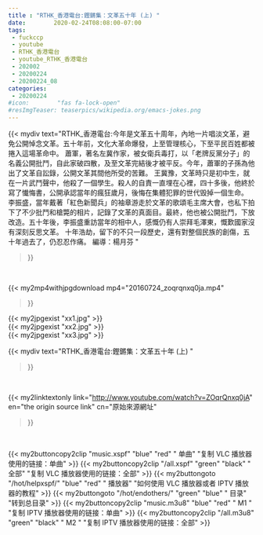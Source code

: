 ```yaml
---
title : "RTHK_香港電台:鏗鏘集：文革五十年 (上) "
date:        2020-02-24T08:08:00-07:00
tags:
 - fuckccp
 - youtube
 - RTHK_香港電台
 - youtube_RTHK_香港電台
 - 202002
 - 20200224
 - 20200224_08
categories:
 - 20200224
#icon:        "fas fa-lock-open"
#resImgTeaser: teaserpics/wikipedia.org/emacs-jokes.png
---
```


{{< mydiv text="RTHK_香港電台:今年是文革五十周年，內地一片唱淡文革，避免公開悼念文革。五十年前，文化大革命爆發，上至管理核心，下至平民百姓都被捲入這場革命中。  蕭軍，著名左冀作家，被女衛兵毒打，以「老牌反黨分子」的名義公開批鬥，自此家破四散，及至文革完結後才被平反。今年，蕭軍的子孫為他出了文革自訟錄，公開文革其間他所受的苦難。  王冀豫，文革時只是初中生，就在一片武鬥聲中，他殺了一個學生。殺人的自責一直埋在心裡，四十多後，他終於寫了懴悔書，公開承認當年的瘋狂歲月，後悔在集體犯罪的世代毁掉一個生命。  李振盛，當年戴著「紅色新聞兵」的袖章游走於文革的歌頌毛主席大會，也私下拍下了不少批鬥和槍斃的相片，記錄了文革的真面目。最終，他也被公開批鬥，下放改造。五十年後，李振盛重訪當年的相中人，感慨仍有人崇拜毛澤東，慨歎國家沒有深刻反思文革。  十年浩劫，留下的不只一段歷史，還有對整個民族的創傷，五十年過去了，仍忍忍作痛。  編導：楊月芬 "
>}}
<br>


{{< my2mp4withjpgdownload mp4="20160724_zoqrqnxq0ja.mp4"
>}}

{{< my2jpgexist "xx1.jpg" >}}<br>
{{< my2jpgexist "xx2.jpg" >}}<br>
{{< my2jpgexist "xx3.jpg" >}}<br>



{{< mydiv text="RTHK_香港電台:鏗鏘集：文革五十年 (上) "
>}}
<br>

{{< my2linktextonly link="http://www.youtube.com/watch?v=ZOqrQnxq0jA"
en="the origin source link" cn="原始來源網址"
>}}


<br>

{{< my2buttoncopy2clip "music.xspf"        "blue"   "red"    " 单曲"  "复制 VLC 播放器使用的链接：单曲" >}} {{< my2buttoncopy2clip "/all.xspf"         "green"  "black"  " 全部"  "复制 VLC 播放器使用的链接：全部" >}} {{< my2buttongoto      "/hot/helpxspf/"    "blue"   "red"    " 播放器" "如何使用 VLC 播放器或者 IPTV 播放器的教程" >}} {{< my2buttongoto      "/hot/endothers/"   "green"  "blue"   " 目录"   "转到总目录" >}} {{< my2buttoncopy2clip "music.m3u8"        "blue"   "red"    " M1 "    "复制 IPTV 播放器使用的链接：单曲" >}} {{< my2buttoncopy2clip "/all.m3u8"         "green"  "black"  " M2 "    "复制 IPTV 播放器使用的链接：全部" >}} 
